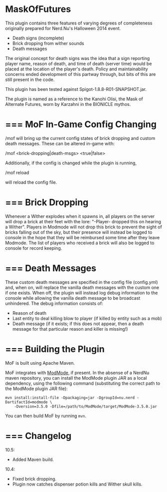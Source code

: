 MaskOfFutures
=============

This plugin contains three features of varying degrees of completeness originally prepared for Nerd.Nu's Halloween 2014 event.

- Death signs (incomplete)
- Brick dropping from wither sounds
- Death messages


The original concept for death signs was the idea that a sign reporting player name, reason of death, and time of death (server time) would be placed at the location of the player's death.  Policy and maintainability concerns ended development of this partway through, but bits of this are still present in the code.

This plugin has been tested against Spigot-1.8.8-R01-SNAPSHOT.jar.

The plugin is named as a reference to the Kanohi Olisi, the Mask of Alternate Futures, worn by Karzahni in the BIONICLE mythos.

===
MoF In-Game Config Changing
===

/mof will bring up the current config states of brick dropping and custom death messages.  These can be altered in-game with:

/mof <brick-dropping|death-msgs> <true|false>

Additionally, if the config is changed while the plugin is running, 

/mof reload

will reload the config file.

===
Brick Dropping
===

Whenever a Wither explodes when it spawns in, all players on the server will drop a brick at their feet with the lore: "-Player- dropped this on hearing a Wither".  Players in Modmode will not drop this brick to prevent the sight of bricks falling out of the sky, but their presence will instead be logged to console in the hope that they will be reimbursed some time after they leave Modmode.  The list of players who received a brick will also be logged to console for record keeping.

===
Death Messages
===

These custom death messages are specified in the config file (config.yml) and, when on, will replace the vanilla death messages with the custom one if one exists.  When off, the plugin will instead log debug information to the console while allowing the vanilla death message to be broadcast unhindered.  The debug information consists of:

- Reason of death
- Last entity to deal killing blow to player (if killed by entity such as a mob)
- Death message (if it exists; if this does not appear, then a death message for that particular reason and killer is missing!)

===
Building the Plugin
===

MoF is built using Apache Maven.

MoF integrates with [ModMode](http://github.com/NerdNu/ModMode), if present.  In the absense of a NerdNu maven repository, you can install the ModMode plugin JAR as a local dependency, using the following command (substituting the correct path to the ModMode plugin JAR file):

```
mvn install:install-file -Dpackaging=jar -DgroupId=nu.nerd -DartifactId=modmode \
    -Dversion=3.5.0 -Dfile=/path/to/ModMode/target/ModMode-3.5.0.jar
```

You can then build MoF by running `mvn`.

===
Changelog
===
10.5:
   - Added Maven build.

10.4: 
   - Fixed brick dropping.  
   - Plugin now catches dispenser potion kills and Wither skull kills.
